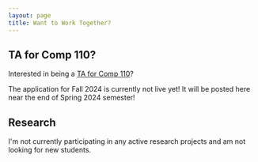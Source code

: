 ```yaml
---
layout: page
title: Want to Work Together?
---
```


## TA for Comp 110?

Interested in being a [TA for Comp 110](https://comp110-24s.github.io/resources/join-the-team.html)? 

The application for Fall 2024 is currently not live yet! It will be posted here near the end of Spring 2024 semester!

## Research

I'm not currently participating in any active research projects and am not looking for new students.